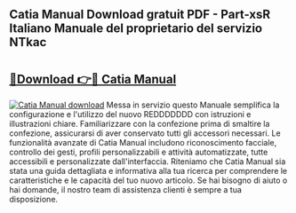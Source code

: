 ## Catia Manual Download gratuit PDF - Part-xsR Italiano Manuale del proprietario del servizio NTkac

# <h2><a href="http://dfehg9.blite.top/?on=Catia+Manual">🔗Download 👉🔴 Catia Manual</a></h2>

[![Catia Manual download](https://i.imgur.com/lujVjoI.png)](http://dfehg9.blite.top/?on=Catia+Manual)
Messa in servizio questo Manuale semplifica la configurazione e l'utilizzo del nuovo REDDDDDDD con istruzioni e illustrazioni chiare. Familiarizzare con la confezione prima di smaltire la confezione, assicurarsi di aver conservato tutti gli accessori necessari. Le funzionalità avanzate di Catia Manual includono riconoscimento facciale, controllo dei gesti, profili personalizzabili e attività automatizzate, tutte accessibili e personalizzate dall'interfaccia. Riteniamo che Catia Manual sia stata una guida dettagliata e informativa alla tua ricerca per comprendere le caratteristiche e le capacità del tuo nuovo articolo. Se hai bisogno di aiuto o hai domande, il nostro team di assistenza clienti è sempre a tua disposizione.
